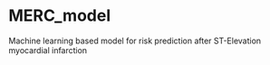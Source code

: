 # MERC_model
Machine learning based model for risk prediction after ST-Elevation myocardial infarction
